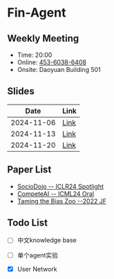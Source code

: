# Fin-Agent 


## Weekly Meeting

- Time: 20:00
- Online: [453-6038-6408](https://meeting.tencent.com/dm/JePRZH9jXocs)
- Onsite: Daoyuan Building 501


## Slides

| Date       | Link                                                         |
| ---------- | ------------------------------------------------------------ |
| 2024-11-06 | [Link](https://docs.google.com/presentation/d/1pflvdiG5bXtwLZtC9ipZOUQtbkoFfEPXefBP9aBUsps/edit?usp=sharing) |
| 2024-11-13 | [Link](https://docs.google.com/presentation/d/19rp6hZEEdCv0BUqFQbL0YQwjCio2XWhM7ok3EDbJcso/edit#slide=id.p) |
| 2024-11-20 | [Link](https://docs.google.com/presentation/d/18yvclljKvTeBrHi3gd13QDpfq7Buq7OvkX_V2w7yVW4/edit#slide=id.p) |


## Paper List

- [SocioDojo -- ICLR24 Spotlight](https://github.com/chengjunyan1/SocioDojo)
- [CompeteAI -- ICML24 Oral](https://github.com/microsoft/competeai)
- [Taming the Bias Zoo --2022 JF](https://cfrc.pbcsf.tsinghua.edu.cn/__local/B/29/78/0ADC4E11FA9C98548D1A4D11F47_1BE13FAB_CDA30.pdf#page=0)

## Todo List

- [ ] 中文knowledge base
- [ ] 单个agent实验
- [x] User Network 


